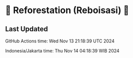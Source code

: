 
# 🌳 Reforestation (Reboisasi) 🌲

## Last Updated

GitHub Actions time: Wed Nov 13 21:18:39 UTC 2024

Indonesia/Jakarta time: Thu Nov 14 04:18:39 WIB 2024
